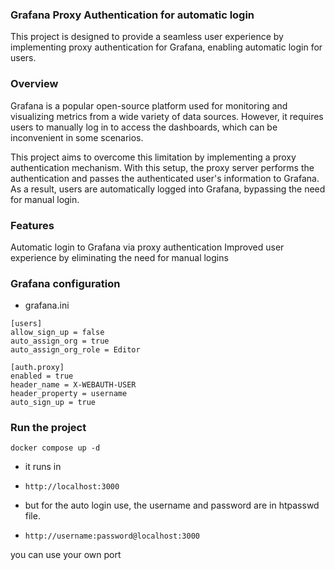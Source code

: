 ### Grafana Proxy Authentication for automatic login
This project is designed to provide a seamless user experience by implementing proxy authentication for Grafana, enabling automatic login for users.

### Overview
Grafana is a popular open-source platform used for monitoring and visualizing metrics from a wide variety of data sources. However, it requires users to manually log in to access the dashboards, which can be inconvenient in some scenarios.

This project aims to overcome this limitation by implementing a proxy authentication mechanism. With this setup, the proxy server performs the authentication and passes the authenticated user's information to Grafana. As a result, users are automatically logged into Grafana, bypassing the need for manual login.

### Features
Automatic login to Grafana via proxy authentication
Improved user experience by eliminating the need for manual logins

### Grafana configuration
* grafana.ini
```
[users]
allow_sign_up = false
auto_assign_org = true
auto_assign_org_role = Editor

[auth.proxy]
enabled = true
header_name = X-WEBAUTH-USER
header_property = username
auto_sign_up = true
```

### Run the project

```
docker compose up -d 
```
* it runs in 
* `http://localhost:3000`

* but for the auto login use, the username and password are in htpasswd file.
* `http://username:password@localhost:3000`

you can use your own port 

